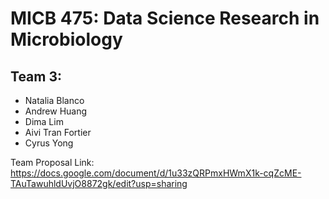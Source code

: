 # MICB 475: Data Science Research in Microbiology
## **Team 3:** 
* Natalia Blanco
* Andrew Huang
* Dima Lim
* Aivi Tran Fortier
* Cyrus Yong


Team Proposal Link:
https://docs.google.com/document/d/1u33zQRPmxHWmX1k-cqZcME-TAuTawuhldUvjO8872gk/edit?usp=sharing

